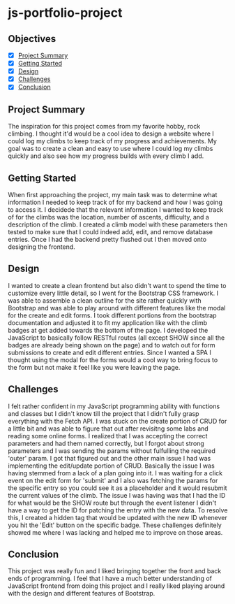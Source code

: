# js-portfolio-project

## Objectives

- [X] [Project Summary](id="section_1")
- [X] [Getting Started](id="section_2")
- [X] [Design](id="section_3")
- [X] [Challenges](id="section_4")
- [X] [Conclusion](id="section_4")

## <a id="section_1">Project Summary</a>
The inspiration for this project comes from my favorite hobby, rock climbing. I thought it'd would be a cool idea to design a website where I could log my climbs to keep track of my progress and achievements. My goal was to create a clean and easy to use where I could log my climbs quickly and also see how my progress builds with every climb I add.
## <a id="section_2">Getting Started</a>
When first approaching the project, my main task was to determine what information I needed to keep track of for my backend and how I was going to access it. I decidede that the relevant information I wanted to keep track of for the climbs was the location, number of ascents, difficulty, and a description of the climb. I created a climb model with these parameters then tested to make sure that I could indeed add, edit, and remove database entries. Once I had the backend pretty flushed out I then moved onto designing the frontend.
## <a id="section_3">Design</a>
I wanted to create a clean frontend but also didn't want to spend the time to customize every little detail, so I went for the Bootstrap CSS framework. I was able to assemble a clean outline for the site rather quickly with Bootstrap and was able to play around with different features like the modal for the create and edit forms. I took different portions from the bootstrap documentation and adjusted it to fit my application like with the climb badges at get added towards the bottom of the page. I developed the JavaScript to basically follow RESTful routes (all except SHOW since all the badges are already being shown on the page) and to watch out for form submissions to create and edit different entries. Since I wanted a SPA I thought using the modal for the forms would a cool way to bring focus to the form but not make it feel like you were leaving the page.
## <a id="section_4">Challenges</a>
I felt rather confident in my JavaScript programming ability with functions and classes but I didn't know till the project that I didn't fully grasp everything with the Fetch API. I was stuck on the create portion of CRUD for a little bit and was able to figure that out after revisitng some labs and reading some online forms. I realized that I was accepting the correct parameters and had them named correctly, but I forgot about strong parameters and I was sending the params without fulfulling the required 'outer' param. I got that figured out and the other main issue I had was implementing the edit/update portion of CRUD. Basically the issue I was having stemmed from a lack of a plan going into it. I was waiting for a click event on the edit form for 'submit' and I also was fetching the params for the specific entry so you could see it as a placeholder and it would resubmit the current values of the climb. The issue I was having was that I had the ID for what would be the SHOW route but through the event listener I didn't have a way to get the ID for patching the entry with the new data. To resolve this, I created a hidden tag that would be updated with the new ID whenever you hit the 'Edit' button on the specific badge. These challenges definitely showed me where I was lacking and helped me to improve on those areas.

## <a id="section_5">Conclusion</a>
This project was really fun and I liked bringing together the front and back ends of programming. I feel that I have a much better understanding of JavaScript frontend from doing this project and I really liked playing around with the design and different features of Bootstrap.